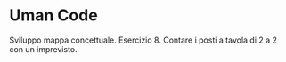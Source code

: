 Uman Code
===
Sviluppo mappa concettuale.
Esercizio 8.
Contare i posti a tavola di 2 a 2 con un imprevisto.